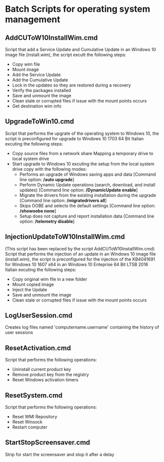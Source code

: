 # Batch Scripts for operating system management

## AddCUToW10InstallWim.cmd
Script that add a Service Update and Cumulative Update in an Windows 10 image file (install.wim), the script excutt the following steps:
- Copy wim file
- Mount image
- Add the Service Update
- Add the Cumulative Update
- Lock in the updates so they are restored during a recovery
- Verify the packages installed
- Save and unmount the image
- Clean stale or corrupted files if issue with the mount points occurs
- Get destination wim info
## UpgradeToWin10.cmd
Script that performs the upgrate of the operating system to Windows 10, the script is preconfigured for upgrade to Windows 10 1703 64 Bit Italian excuting the following steps:
- Copy source files from a network share Mapping a temporary drive to local system drive
- Start upgrade to Windows 10 excuting the setup from the local system drive copy with the following modes:
  - Performs an upgrade of Windows saving apps and data [Command line option: **/auto upgrade**]
  - Perform Dynamic Update operations (search, download, and install updates) [Command line option: **/DynamicUpdate enable**]
  - Migrate the drivers from the existing installation during the upgrade [Command line option: **/migratedrivers all**]
  - Skips OOBE and selects the default settings [Command line option: **/showoobe none**]
  - Setup does not capture and report installation data [Command line option: **/telemetry disable**]
## InjectionUpdateToW10InstallWim.cmd
(This script has been replaced by the script AddCUToW10InstallWim.cmd)
Script that performs the injection of an update in an Windows 10 image file (install.wim), the script is preconfigured for the injection of the KB4041691 for Windows 10 1607 x64 in an Windows 10 Enteprise 64 Bit LTSB 2016 Italian excuting the following steps:
- Copy original wim file in a new folder
- Mount copied image
- Inject the Update
- Save and unmount the image
- Clean stale or corrupted files if issue with the mount points occurs
## LogUserSession.cmd
Creates log files named 'computername.username' containing the history of user sessions
## ResetActivation.cmd
Script that performs the following operations:
- Uninstall  current product key
- Remove product key from the registry
- Reset Windows activation timers
## ResetSystem.cmd
Script that performs the following operations:
- Reset WMI Repository
- Reset Winsock
- Restart computer
## StartStopScreensaver.cmd
Strip for start the screensaver and stop it after a delay
